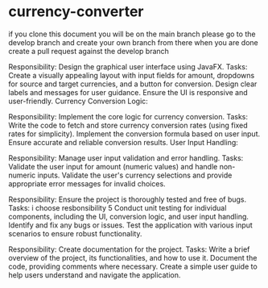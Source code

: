 # currency-converter
if you clone this document you will be on the main branch 
please go to the develop branch and create your own branch from there 
when you are done create a pull request against the develop branch


Responsibility: Design the graphical user interface using JavaFX.
Tasks:
Create a visually appealing layout with input fields for amount, dropdowns for source and target currencies, and a button for conversion.
Design clear labels and messages for user guidance.
Ensure the UI is responsive and user-friendly.
Currency Conversion Logic:

Responsibility: Implement the core logic for currency conversion.
Tasks:
Write the code to fetch and store currency conversion rates (using fixed rates for simplicity).
Implement the conversion formula based on user input.
Ensure accurate and reliable conversion results.
User Input Handling:

Responsibility: Manage user input validation and error handling.
Tasks:
Validate the user input for amount (numeric values) and handle non-numeric inputs.
Validate the user's currency selections and provide appropriate error messages for invalid choices.

Responsibility: Ensure the project is thoroughly tested and free of bugs.
Tasks:
i choose  resbonsibility 5
Conduct unit testing for individual components, including the UI, conversion logic, and user input handling.
Identify and fix any bugs or issues.
Test the application with various input scenarios to ensure robust functionality.



Responsibility: Create documentation for the project.
Tasks:
Write a brief overview of the project, its functionalities, and how to use it.
Document the code, providing comments where necessary.
Create a simple user guide to help users understand and navigate the application.
